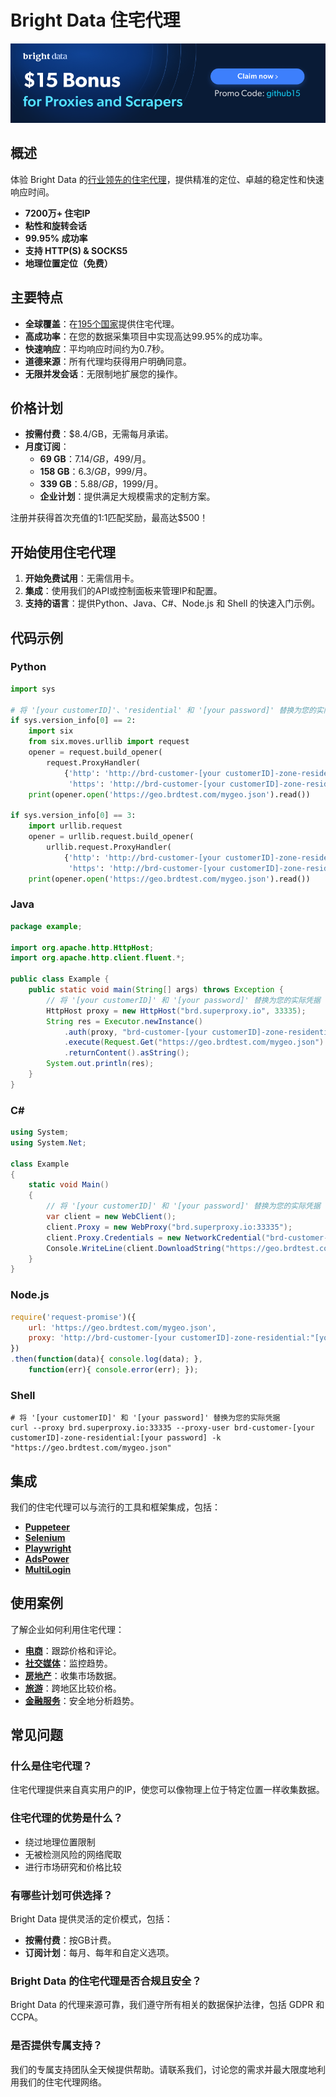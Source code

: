 # Bright Data 住宅代理

[![Promo](https://github.com/bright-cn/Rotating-Residential-Proxies/blob/main/Proxies%20and%20scrapers%20GitHub%20bonus%20banner.png)](https://bright.cn/proxy-types/residential-proxies?promo=github15) 

## 概述
体验 Bright Data 的[行业领先的住宅代理](https://bright.cn/proxy-types/residential-proxies)，提供精准的定位、卓越的稳定性和快速响应时间。

- **7200万+ 住宅IP**
- **粘性和旋转会话**
- **99.95% 成功率**
- **支持 HTTP(S) & SOCKS5**
- **地理位置定位（免费）**

## 主要特点
- **全球覆盖**：在[195个国家](https://bright.cn/locations)提供住宅代理。
- **高成功率**：在您的数据采集项目中实现高达99.95%的成功率。
- **快速响应**：平均响应时间约为0.7秒。
- **道德来源**：所有代理均获得用户明确同意。
- **无限并发会话**：无限制地扩展您的操作。

## 价格计划
- **按需付费**：$8.4/GB，无需每月承诺。
- **月度订阅**：
  - **69 GB**：$7.14/GB，$499/月。
  - **158 GB**：$6.3/GB，$999/月。
  - **339 GB**：$5.88/GB，$1999/月。
  - **企业计划**：提供满足大规模需求的定制方案。

注册并获得首次充值的1:1匹配奖励，最高达$500！

## 开始使用住宅代理
1. **开始免费试用**：无需信用卡。
2. **集成**：使用我们的API或控制面板来管理IP和配置。
3. **支持的语言**：提供Python、Java、C#、Node.js 和 Shell 的快速入门示例。

## 代码示例

### Python

```python
import sys

# 将 '[your customerID]'、'residential' 和 '[your password]' 替换为您的实际 Bright Data 客户ID、区域和密码
if sys.version_info[0] == 2:
    import six
    from six.moves.urllib import request
    opener = request.build_opener(
        request.ProxyHandler(
            {'http': 'http://brd-customer-[your customerID]-zone-residential:"[your password]"@brd.superproxy.io:33335',
             'https': 'http://brd-customer-[your customerID]-zone-residential:"[your password]"@brd.superproxy.io:33335'}))
    print(opener.open('https://geo.brdtest.com/mygeo.json').read())

if sys.version_info[0] == 3:
    import urllib.request
    opener = urllib.request.build_opener(
        urllib.request.ProxyHandler(
            {'http': 'http://brd-customer-[your customerID]-zone-residential:"[your password]"@brd.superproxy.io:33335',
             'https': 'http://brd-customer-[your customerID]-zone-residential:"[your password]"@brd.superproxy.io:33335'}))
    print(opener.open('https://geo.brdtest.com/mygeo.json').read())
```

### Java

```java
package example;

import org.apache.http.HttpHost;
import org.apache.http.client.fluent.*;

public class Example {
    public static void main(String[] args) throws Exception {
        // 将 '[your customerID]' 和 '[your password]' 替换为您的实际凭据
        HttpHost proxy = new HttpHost("brd.superproxy.io", 33335);
        String res = Executor.newInstance()
            .auth(proxy, "brd-customer-[your customerID]-zone-residential", "[your password]")
            .execute(Request.Get("https://geo.brdtest.com/mygeo.json").viaProxy(proxy))
            .returnContent().asString();
        System.out.println(res);
    }
}
```

### C#

```c#
using System;
using System.Net;

class Example
{
    static void Main()
    {
        // 将 '[your customerID]' 和 '[your password]' 替换为您的实际凭据
        var client = new WebClient();
        client.Proxy = new WebProxy("brd.superproxy.io:33335");
        client.Proxy.Credentials = new NetworkCredential("brd-customer-[your customerID]-zone-residential", "[your password]");
        Console.WriteLine(client.DownloadString("https://geo.brdtest.com/mygeo.json"));
    }
}
```

### Node.js

```node.js
require('request-promise')({
    url: 'https://geo.brdtest.com/mygeo.json',
    proxy: 'http://brd-customer-[your customerID]-zone-residential:"[your password]"@brd.superproxy.io:33335',
})
.then(function(data){ console.log(data); },
    function(err){ console.error(err); });
```

### Shell

```shell
# 将 '[your customerID]' 和 '[your password]' 替换为您的实际凭据
curl --proxy brd.superproxy.io:33335 --proxy-user brd-customer-[your customerID]-zone-residential:[your password] -k "https://geo.brdtest.com/mygeo.json"
```

## 集成
我们的住宅代理可以与流行的工具和框架集成，包括：

- [**Puppeteer**](https://bright.cn/integration/puppeteer)
- [**Selenium**](https://bright.cn/integration/selenium)
- [**Playwright**](https://bright.cn/integration/playwright)
- [**AdsPower**](https://bright.cn/integration/adspower)
- [**MultiLogin**](https://bright.cn/integration/multilogin)

## 使用案例
了解企业如何利用住宅代理：

- [**电商**](https://bright.cn/use-cases/ecommerce)：跟踪价格和评论。
- [**社交媒体**](https://bright.cn/use-cases/social-media-for-marketing)：监控趋势。
- [**房地产**](https://bright.cn/use-cases/real-estate)：收集市场数据。
- [**旅游**](https://bright.cn/use-cases/travel)：跨地区比较价格。
- [**金融服务**](https://bright.cn/use-cases/financial)：安全地分析趋势。

## 常见问题

### 什么是住宅代理？
住宅代理提供来自真实用户的IP，使您可以像物理上位于特定位置一样收集数据。

### 住宅代理的优势是什么？
- 绕过地理位置限制
- 无被检测风险的网络爬取
- 进行市场研究和价格比较

### 有哪些计划可供选择？
Bright Data 提供灵活的定价模式，包括：

- **按需付费**：按GB计费。
- **订阅计划**：每月、每年和自定义选项。

### Bright Data 的住宅代理是否合规且安全？
Bright Data 的代理来源可靠，我们遵守所有相关的数据保护法律，包括 GDPR 和 CCPA。

### 是否提供专属支持？
我们的专属支持团队全天候提供帮助。请联系我们，讨论您的需求并最大限度地利用我们的住宅代理网络。
